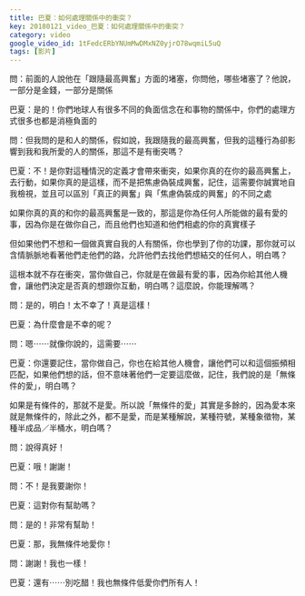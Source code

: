 ```yaml
---
title: 巴夏：如何處理關係中的衝突？
key: 20180121_video_巴夏：如何處理關係中的衝突？
category: video
google_video_id: 1tFedcERbYNUmMwDMxNZ0yjrO78wqmiL5uQ
tags: [影片]
---
```


問：前面的人說他在「跟隨最高興奮」方面的堵塞，你問他，哪些堵塞了？他說，一部分是金錢，一部分是關係

巴夏：是的！你們地球人有很多不同的負面信念在和事物的關係中，你們的處理方式很多也都是消極負面的

問：但我問的是和人的關係，假如說，我跟隨我的最高興奮，但我的這種行為卻影響到我和我所愛的人的關係，那這不是有衝突嗎？

巴夏：不！是你對這種情況的定義才會帶來衝突，如果你真的在你的最高興奮上，去行動，如果你真的是這樣，而不是把焦慮偽裝成興奮，記住，這需要你誠實地自我檢視，並且可以區別「真正的興奮」與「焦慮偽裝成的興奮」的不同之處

如果你真的真的和你的最高興奮是一致的，那這是你為任何人所能做的最有愛的事，因為你是在做你自己，而且他們也知道和他們相處的你的真實樣子

但如果他們不想和一個做真實自我的人有關係，你也學到了你的功課，那你就可以含情脈脈地看著他們走他們的路，允許他們去找他們想結交的任何人，明白嗎？

這根本就不存在衝突，當你做自己，你就是在做最有愛的事，因為你給其他人機會，讓他們決定是否真的想跟你互動，明白嗎？這麼說，你能理解嗎？

問：是的，明白！太不幸了！真是這樣！

巴夏：為什麼會是不幸的呢？

問：嗯⋯⋯就像你說的，這需要⋯⋯

巴夏：你還要記住，當你做自己，你也在給其他人機會，讓他們可以和這個振頻相匹配，如果他們想的話，但不意味著他們一定要這麼做，記住，我們說的是「無條件的愛」，明白嗎？

如果是有條件的，那就不是愛。所以說「無條件的愛」其實是多餘的，因為愛本來就是無條件的，除此之外，都不是愛，而是某種解說，某種符號，某種象徵物，某種半成品／半桶水，明白嗎？

問：說得真好！

巴夏：哦！謝謝！

問：不！是我要謝你！

巴夏：這對你有幫助嗎？

問：是的！非常有幫助！

巴夏：那，我無條件地愛你！

問：謝謝！我也一樣！

巴夏：還有⋯⋯別吃醋！我也無條件低愛你們所有人！
